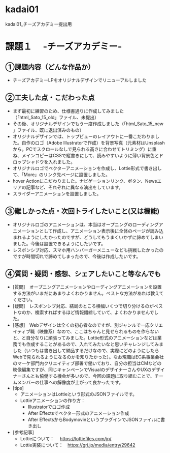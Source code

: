 # kadai01
kadai01_チーズアカデミー提出用

# 課題１　 -チーズアカデミー-

## ①課題内容（どんな作品か）
- チーズアカデミーLPをオリジナルデザインでリニューアルしました

## ②工夫した点・こだわった点
- まず最初に練習のため、仕様書通りに作成してみました（「html_Sato_15_old」ファイル、未提出）
- その後、オリジナルデザインでもう一度作成しました（「html_Sato_15_new 」ファイル、既に退出済みのもの）
- オリジナルデザインでは、トップビューのレイアウトに一番こだわりました。自作のロゴ（Adobe Illustratorで作成）を背景写真（元素材はUnsplashから。PCでスクロールなしで見られる高さに合わせてトリミング）に重ね、メインコピーはCSSで縦書きにして、読みやすいように薄い背景色とドロップシャドウを入れました。
- オリジナルロゴでベクターアニメーションを作成し、Lottie形式で書き出して、「More」のリンク先ページに設置しました。
- hover Actionにこだわりました。ナビゲーションリンク、ボタン、Newsエリアの記事など、それぞれに異なる演出をしています。
- スライダーアニメーションを設置しました。

## ③難しかった点・次回トライしたいこと(又は機能)
- オリジナルロゴのアニメーションは、本当はオープニングのローディングアニメーションとして作成し、アニメーション表示後に全体のページが読み込まれるようにしたかったのですが、どうしてもうまくいかずに諦めてしまいました。今後は設置できるようにしたいです。
- レスポンシブ対応、スマホ用ハンバーガーメニューなども挑戦したかったのですが時間切れで諦めてしまったので、今後は作成したいです。

## ④質問・疑問・感想、シェアしたいこと等なんでも
- [質問]　オープニングアニメーションやローディングアニメーションを設置する方法がいまだにあまりよくわかりません。ベストな方法があれば教えてください。
- [疑問]　レスポンシブ対応、結局のところ横幅いくつで切り分けるのがベストなのか、検索すればするほど情報錯綜していて、よくわかりませんでした。
- [感想]　Webデザインは全くの初心者なのですが、別ジャンルで一応クリエイティブ職（映像系）なので、ここはちゃんと見せられるものを作らないと、と自分なりに頑張ってみました。Lottie形式のアニメーションなどは業務でも作成することがあるので、入れてみたいなと思いチャレンジしてみました（いつもは書き出して納品するだけなので、実際にどのようにしたらWebで見られるようになるのかを知りたかった）。なお現職はEC系事業会社のマーケ部門内クリエイティブ部署で働いており、自分の担当はCMなどの映像編集ですが、同じキャンペーンでVisualのデザイナーさんやUXのデザイナーさんとも協働する機会が多いので、今回の課題に取り組むことで、チームメンバーの仕事への解像度が上がって良かったです。
- [tips]
  - アニメーションはLottieという形式のJSONファイルです。
   - Lottieアニメーションの作り方：
      - Illustratorでロゴ作成
      - After Effectsでベクター形式のアニメーション作成
      - After EffectsからBodymovinというプラグインでJSONファイルに書き出し
- [参考記事]
  - Lottieについて：　   https://lottiefiles.com/jp/
  - Lottie実装について：　https://gri.jp/media/entry/29642
